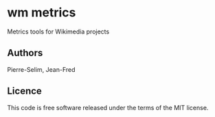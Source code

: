 wm metrics
==========
Metrics tools for Wikimedia projects

Authors 
-------
Pierre-Selim,
Jean-Fred

Licence
-------
This code is free software released under the terms of the MIT license.


